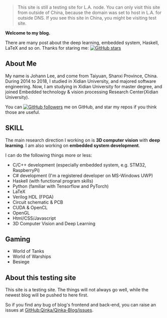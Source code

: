 > This site is still a testing site for L.A. node.
> You can only visit this site from outside of China,
> because the domain was set to host in L.A. for outside DNS.
> If you see this site in China, you might be visiting test site.

**Welcome to my blog.**

There are many post about the deep learning, embedded system, Haskell, LaTeX and so on. Thanks for staring me:
[![GitHub stars](https://img.shields.io/github/stars/Qinka/Qinka-Blog.svg?style=social&label=Stars)](https://github.com/Qinka/Qinka-Blog)

## About Me

My name is Johann Lee, and come from Taiyuan, Shanxi Province, China.
During 2014 to 2018, I studied in Xidian University, and majored software engineering. Now, I am studying in Xidian University for master
degree, and joined Embedded technology & vision processing Research Center(Xidian University).

You can [![GitHub followers](https://img.shields.io/github/followers/Qinka.svg?style=social&label=Follow)](https://github.com/Qinka) me on GitHub, and star my
repos if you think those are useful.

## SKILL

The main research direction I working on is **3D computer vision** with **deep learning**. I am also working on **embedded system development**.

I can do the following things more or less:

* C/C++ development (especially embedded system, e.g. STM32, RaspberryPi)
* C# development (I'm a registered developer on MS-Windows UWP)
* Haskell (with functional program skills)
* Python (familiar with Tensorflow and PyTorch)
* LaTeX
* Verilog HDL (FPGA)
* Circuit schematic & PCB 
* CUDA & OpenCL
* OpenGL
* Html/CSS/Javascript
* 3D Computer Vision and Deep Learning

## Gaming

* World of Tanks
* World of Warships
* Besiege

## About this testing site

This site is a testing site. The things will not always go well,
while the newest blog will be pushed to here first.

So if you find any bug of blog's frontend and back-end,
you can raise an issues at [GitHub:Qinka/Qinka-Blog/issues](https://github.com/Qinka/Qinka-Blog/issues?q=is%3Aopen+is%3Aissue).
